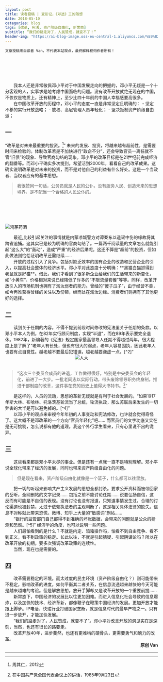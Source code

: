 ```yaml
---
layout: post
title: 读者投稿 | 变形记，《邓选》三的随想
date: 2018-05-10
categories: blog
tags: [改革, 宪法, 资产阶级自由化, 新常态]
subtitle: “我们的路走对了，人民赞成，就变不了！”
header-img: "https://ai-blog-image.oss-eu-central-1.aliyuncs.com/%E9%82%93%E8%80%81.JPG"
---
```

`文章投稿来自读者 Van，不代表本站观点，最终解释权归作者所有！`

<br><br><br><br>

<div style="text-indent:2em;">我本人还是非常敬佩邓小平对于中国发展走向的把握的，邓小平无疑是一个十分客观的人，实事求是地考虑中国面临的问题。没有改革开放就绝无现在的中国，不仅仅是物质上，还有精神上，至少比四十年前的中国人幸福感要高很多。</div>

<div style="text-indent:2em;">在中国改革开放的历程中，邓小平的态度一直是非常坚定且明确的：
- 坚定不移的实行开放战略；
- 放权、高层管理人员年轻化；
- 坚决抵制资产阶级自由派；</div>

## 一

“改革是对未来最重要的投资。[^1]” 未来的发展、投资，将越来越有超前性，是需要时间来检验的。体制改革若是不加快进行“政企不分”，还会导致官员一离任就不管“旧债”的现象、导致官商勾结的现象。邓小平的改革目标是在21世纪前完成经济的翻番等。而邓小平确实多次提到，希望活到2000年，看看自己的改革成果。这确实说明改革是对未来的投资，而不是对他自己的利益有什么好处。这是一个当政者、当权者应有的基本思想。

>我很赞同一句话，公务员就是人民的公仆。没有服务人民、创造未来的思想境界，是不配当一个合格的人民公仆的。

<br><br><br><br>

![鸿茅药酒](https://ai-blog-image.oss-eu-central-1.aliyuncs.com/%E9%B8%BF%E8%8C%85%E8%8D%AF%E9%85%92.jpg)

<div style="text-indent:2em;">最近,比较引起关注的事情就是内蒙凉城警方对谭秦东以造谣中伤的缘故将其跨省追捕。这其实已是较为明确的官商勾结了。一篇两千阅读量的文章怎么就能引起“这么大”的“轰动”，造成“严重”的经济后果呢。这还不算是“超前”的投资，但如此做法则恰恰证明改革还需继续……</div>

<div style="text-indent:2em;">开放的过程引入了竞争。包括对缺乏效率的国有企业的改造和民营企业的引入，以提高社会整体的经济水平。邓小平对此态度十分明确：**黑猫白猫抓得到老鼠就是好猫**。借此，我们才看到了很多新企业给我们的生活带来的新变化，如“小黄车”、价格相对来说已经降低了许多的“不限流量套餐”等等。同样，改革开放引入的市场机制也拥有了淘汰弱者的能力。曾经的“傻子瓜子”，由于经营不善，如今再难获得曾经的关注以及份额，继而处在淘汰边缘。消费者们则拥有了其他更好的选择。</div>

## 二

<div style="text-indent:2em;">读到关于任期的内容，不得不提到前段时间修改的宪法里关于任期的条款。以邓小平本人为例，在82年实行顾问制度，实现“半退”，而在89年表示要完全退休。1982年，新编著的《宪法》规定国家最高领导人任期不得超过两年，很大程度上是了解了“老年人有长处，但也有很大的弱点，老年人容易固执，因此老年人也要有点自觉性。越老越不要最后犯错误，越老越要谦虚一点。[^2]”</div>

<div align="center"><img src="https://ai-blog-image.oss-eu-central-1.aliyuncs.com/%E4%BA%BA%E5%A4%A7.jpeg" alt="人大" /></div>

<br>

>“这次三个委员会成员的进退，工作做得很好，特别是中央委员会的年轻化，前进了一大步。一批老同志以实际行动，带头废除领导职务终身制，推进干部制度的改革，这件事在党的历史上值得大书特书。[^3]”

<div style="text-indent:2em;">是这样的，人员的流动，思想的革新无疑就是有利于社会发展的。“如果1917年斯大林、布哈林、托洛茨基轮流当了总统，轮流执政，那么苏联后来发生的一切弊害的大半是可以避免掉的。[^4]”</div>

<div style="text-indent:2em;">以邓小平的观点来审视今年年初的人事变动和宪法修改，也许就会觉得奇怪了。这大概不是邓改革的一个方向“官员年轻化”吧…… 而官员们的文字功底又实在是无可挑剔，怎么说都有他的道理，我这个外行学生看来，只有心里说不出的诡异。</div>

## 三

<div style="text-indent:2em;">这些看来都是邓小平未尽的事业。但是还有一点我一直不是特别理解。邓小平说全球化带来了经济的发展，同时也带来资产阶级自由化的问题。</div>

>但是现在看来，资产阶级自由化就像是一个篮子，什么都可以往里放。

<div style="text-indent:2em;">把一切的听起来影响共产主义发展的思想全都封杀。要求公开资料而被带回家的岳昕，全网删帖的文字记录…… 包括之前不能讨论任期…… 说要弘扬自信，这反而有可能是不自信的表现。没有讨论也没有报道，只知道事情发生过。合理的讨论渠道也被封禁，太过于依赖执法者的主观判断了，这是相关具体法律的缺失。信息不对称就此带来恐慌。微博、知乎上大量的“敏感词”删帖……</div>

<div style="text-indent:2em;">“银行的监管部门自己都得不到准确的坏账数据，会带来的问题就是公众的猜测和恐慌。[^5]” 经济学的角度，也可以说明一些问题。</div>

<div style="text-indent:2em;">人们最怕看到的是什么？不就是内定、暗箱操作吗，怕看不到自由竞争、看不到正义，看不到政策的稳定。长此以往，不就是引起猜疑、引起阴谋论吗？所以在改革开放的初期，要多次强调改革政策的连续性。</div>

<div style="text-indent:2em;">当然，现在也是需要的。</div>

## 四

<div style="text-indent:2em;">改革需要稳定的环境，而太过度的民主环境（资产阶级自由化？）则可能带来不稳定，影响改革的进度，如何平衡其二者关系，在信息流通越来越快的今天可能是越来越难的考验。但是解放思想，放开手脚却又是改革开放的一个重要前提……</div>

<div style="text-indent:2em;">新常态下，中国经济的发展比以往更加困难。而进入信息化社会导致的信息爆炸，以及加快的技术、经济革新，都像鞭子在鞭策中国经济的发展。更加开放才能跟上脚步。IP电话、快递行业打破国家垄断，就是信息时代的最早产物之一。只有进一步放开，才能加快发展。</div>

<div style="text-indent:2em;">“我们的路走对了，人民赞成，就变不了”。邓小平对改革开放的洞见实在是深刻，当然，也还有很长的路要走。</div>

<div style="text-indent:2em;">改革开放40年，进步斐然，也还有更难啃的硬骨头，更需要勇气和魄力的改革。</div>




<div align="right"><b>原创 Van</b></div>

---
[^1]: 周其仁，2012
[^2]: 在武昌、深圳、上海等地的谈话要点，1992年1月18日至2月21日
[^3]: 在中国共产党全国代表会议上的讲话，1985年9月23日
[^4]: 顾准，《直接民主与“议会清谈管”》，1973
[^5]: 黄益平，《货币银行学》某几次讲课，2018年春
